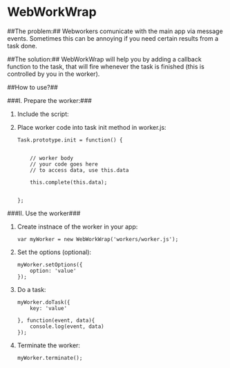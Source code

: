 WebWorkWrap
===========

##The problem:##
Webworkers comunicate with the main app via message events. Sometimes this can be annoying if you need certain results from a task done.

##The solution:##
WebWorkWrap will help you by adding a callback function to the task, that will fire whenever the task is finished (this is controlled by you in the worker).

##How to use?##

###I. Prepare the worker:###

1. Include the script:
<script src="WebWorkWrap.js"></script>


2. Place worker code into task init method in worker.js:

    ```
    Task.prototype.init = function() {
        

        // worker body
        // your code goes here
        // to access data, use this.data

        this.complete(this.data);
    

    };
    ```

###II. Use the worker###

1. Create instnace of the worker in your app:
    
    ```
    var myWorker = new WebWorkWrap('workers/worker.js');
    ```

2. Set the options (optional):
    
    ```
    myWorker.setOptions({
        option: 'value'
    });
    ```

3. Do a task:
    
    ```
    myWorker.doTask({
        key: 'value'

    }, function(event, data){
        console.log(event, data)
    });
    ```
4. Terminate the worker:
    
    ```
    myWorker.terminate();
    ```
